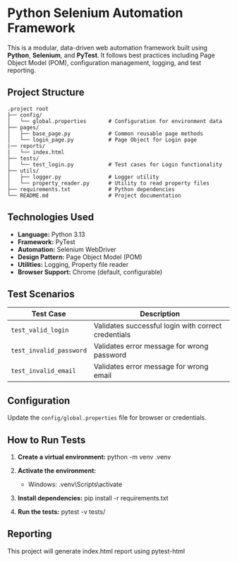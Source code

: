 # Python Selenium Automation Framework

This is a modular, data-driven web automation framework built using **Python**, **Selenium**, and **PyTest**. It follows best practices including Page Object Model (POM), configuration management, logging, and test reporting.

## Project Structure

```
.project root
├── config/
│   └── global.properties       # Configuration for environment data
├── pages/
│   ├── base_page.py            # Common reusable page methods
│   └── login_page.py           # Page Object for Login page
|── reports/
|   └── index.html 
├── tests/
│   └── test_login.py           # Test cases for Login functionality
├── utils/
│   ├── logger.py               # Logger utility
│   └── property_reader.py      # Utility to read property files
├── requirements.txt            # Python dependencies
└── README.md                   # Project documentation
```

## Technologies Used

- **Language:** Python 3.13  
- **Framework:** PyTest  
- **Automation:** Selenium WebDriver  
- **Design Pattern:** Page Object Model (POM)  
- **Utilities:** Logging, Property file reader  
- **Browser Support:** Chrome (default, configurable)

## Test Scenarios

| Test Case                  | Description                                |
|---------------------------|--------------------------------------------|
| `test_valid_login`        | Validates successful login with correct credentials |
| `test_invalid_password`   | Validates error message for wrong password |
| `test_invalid_email`  | Validates error message for wrong email  |

## Configuration

Update the `config/global.properties` file for browser or credentials.

## How to Run Tests

1. **Create a virtual environment:**
   python -m venv .venv

2. **Activate the environment:**
   - Windows:
     .venv\Scripts\activate

3. **Install dependencies:**
   pip install -r requirements.txt

4. **Run the tests:**
   pytest -v tests/

## Reporting
   This project will generate index.html report using pytest-html
